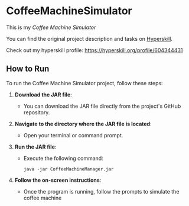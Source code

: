 # CoffeeMachineSimulator
This is my *Coffee Machine Simulator*

You can find the original project description and tasks on [Hyperskill](https://hyperskill.org/projects/33).

Check out my hyperskill profile: https://hyperskill.org/profile/604344431

## How to Run

To run the Coffee Machine Simulator project, follow these steps:

1. **Download the JAR file**:
   - You can download the JAR file directly from the project's GitHub repository.

2. **Navigate to the directory where the JAR file is located**:
   - Open your terminal or command prompt.

3. **Run the JAR file**:
   - Execute the following command:
     ```
     java -jar CoffeeMachineManager.jar
     ```

4. **Follow the on-screen instructions**:
   - Once the program is running, follow the prompts to simulate the coffee machine

